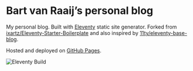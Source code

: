 # Bart van Raaij’s personal blog

My personal blog. Built with [Eleventy](https://github.com/11ty/eleventy)
static site generator. Forked from [ixartz/Eleventy-Starter-Boilerplate](https://github.com/ixartz/Eleventy-Starter-Boilerplate)
and also inspired by [11ty/eleventy-base-blog](https://github.com/11ty/eleventy-base-blog).

Hosted and deployed on [GitHub Pages](https://pages.github.com/).

![Eleventy Build](https://github.com/bartvanraaij/blog/workflows/Eleventy%20Build/badge.svg)
